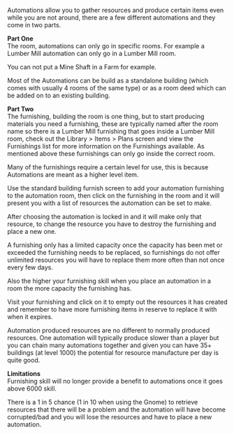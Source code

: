 ---
---
Automations allow you to gather resources and produce certain items even while you are not around, there are a few different automations and they come in two parts.

**Part One**  
The room, automations can only go in specific rooms. For example a Lumber Mill automation can only go in a Lumber Mill room.

You can not put a Mine Shaft in a Farm for example.

Most of the Automations can be build as a standalone building (which comes with usually 4 rooms of the same type) or as a room deed which can be added on to an existing building.

**Part Two**  
The furnishing, building the room is one thing, but to start producing materials you need a furnishing, these are typically named after the room name so there is a Lumber Mill furnishing that goes inside a Lumber Mill room, check out the Library > Items > Plans screen and view the Furnishings list for more information on the Furnishings available. As mentioned above these furnishings can only go inside the correct room.

Many of the furnishings require a certain level for use, this is because Automations are meant as a higher level item.

Use the standard building furnish screen to add your automation furnishing to the automation room, then click on the furnishing in the room and it will present you with a list of resources the automation can be set to make.

After choosing the automation is locked in and it will make only that resource, to change the resource you have to destroy the furnishing and place a new one.

A furnishing only has a limited capacity once the capacity has been met or exceeded the furnishing needs to be replaced, so furnishings do not offer unlimited resources you will have to replace them more often than not once every few days.

Also the higher your furnishing skill when you place an automation in a room the more capacity the furnishing has.

Visit your furnishing and click on it to empty out the resources it has created and remember to have more furnishing items in reserve to replace it with when it expires.

Automation produced resources are no different to normally produced resources. One automation will typically produce slower than a player but you can chain many automations together and given you can have 35+ buildings (at level 1000) the potential for resource manufacture per day is quite good.

**Limitations**  
Furnishing skill will no longer provide a benefit to automations once it goes above 6000 skill.

There is a 1 in 5 chance (1 in 10 when using the Gnome) to retrieve resources that there will be a problem and the automation will have become corrupted/bad and you will lose the resources and have to place a new automation.